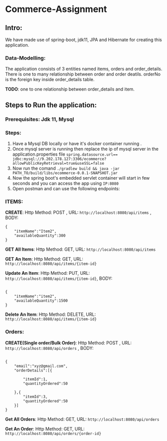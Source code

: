 # Commerce-Assignment

## Intro: 
We have made use of spring-boot, jdk11, JPA and Hibernate for creating this application.

### Data-Modelling:  
The application consists of 3 entities named items, orders and order_details. There is one to many relationship between order and order deatils. orderNo is the foreign key inside order_details table.

**TODO**: one to one relationship between order_details and item.

## Steps to Run the application: 

### Prerequisites: Jdk 11, Mysql

### Steps:

1. Have a Mysql DB locally or have it's docker container running .
2. Once mysql server is running then replace the ip of mysql server in the application.properties file `spring.datasource.url== jdbc:mysql://9.202.178.127:3306/ecommerce?allowPublicKeyRetrieval=true&useSSL=false`
3. Now run the comand `./gradlew build && java -jar PATH_TO/build/libs/ecommerce-0.0.1-SNAPSHOT.jar`
4. Now the spring boot's embedded servlet container will start in few seconds and you can access the app using `IP:8080`
5. Open postman and can use the following endpoints:

### ITEMS:

**CREATE**: Http Method: POST , URL: `http://localhost:8080/api/items` , BODY: 

```
{
	"itemName":"Item2",
	"availableQuantity":300
}

```

**GET All Items**: Http Method: GET, URL: `http://localhost:8080/api/items`

**GET An Item**: Http Method: GET, URL: `http://localhost:8080/api/items/{item-id}`

**Update An Item**: Http Method: PUT, URL: `http://localhost:8080/api/items/{item-id}`, BODY: 
```

{
	"itemName":"item2",
	"availableQuantity":1500
}

```

**Delete An Item**: Http Method: DELETE, URL: `http://localhost:8080/api/items/{item-id}`


### Orders:

**CREATE(Single order/Bulk Order)**: Http Method: POST , URL: `http://localhost:8080/api/orders` , BODY: 

```

{
	"email":"xyz@gmail.com",
	"orderDetails":[{
		
		"itemId":1,
		"quantityOrdered":50
		
	},{
		"itemId":3,
		"quantityOrdered":50
	}]
}		
```

**Get All Orders**: Http Method: GET, URL: `http://localhost:8080/api/orders`

**Get An Order**: Http Method: GET, URL: `http://localhost:8080/api/orders/{order-id}`


